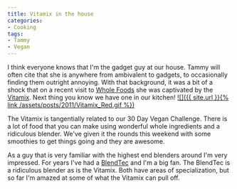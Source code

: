 ```yaml
---
title: Vitamix in the house
categories:
- Cooking
tags:
- Tammy
- Vegan
---
```


I think everyone knows that I'm the gadget guy at our house. Tammy will often cite that she is anywhere from ambivalent to gadgets, to occasionally finding them outright annoying. With that background, it was a bit of a shock that on a recent visit to [Whole Foods](http://www.wholefoodsmarket.com/) she was captivated by the [Vitamix](http://vitamix.com/). Next thing you know we have one in our kitchen!
[![]({{ site.url }}{% link /assets/posts/2011/Vitamix_Red.gif %})](http://vitamix.com/)

The Vitamix is tangentially related to our 30 Day Vegan Challenge. There is a lot of food that you can make using wonderful whole ingredients and a ridiculous blender. We've given it the rounds this weekend with some smoothies to get things going and they are awesome.

As a guy that is very familiar with the highest end blenders around I'm very impressed. For years I've had a [BlendTec](http://www.blendtec.com/) and I'm a big fan. The BlendTec is a ridiculous blender as is the Vitamix. Both have areas of specialization, but so far I'm amazed at some of what the Vitamix can pull off.
